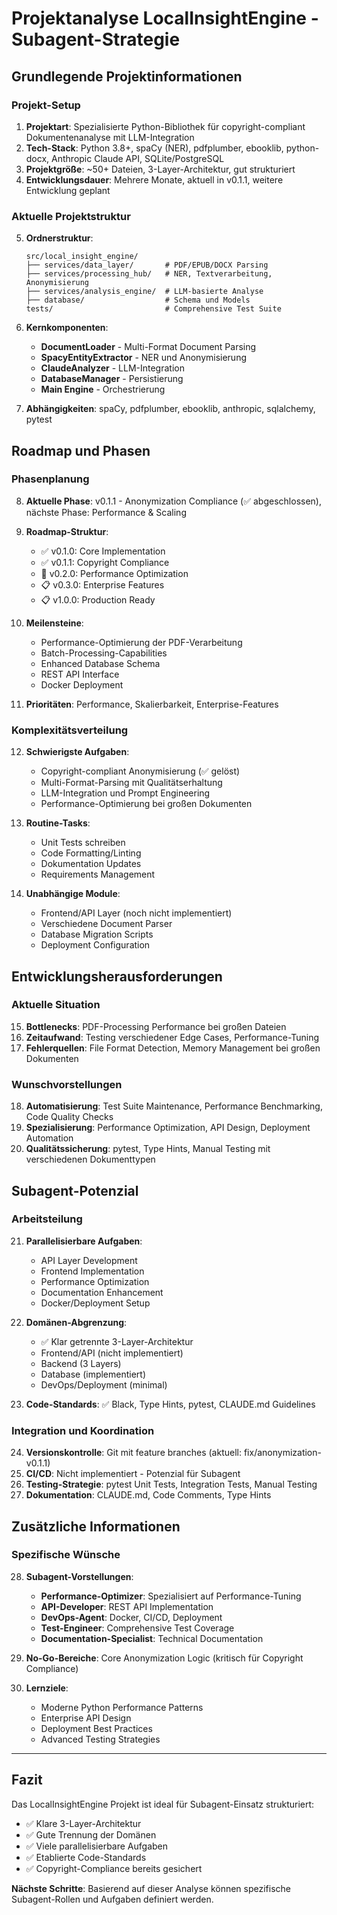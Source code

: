 # Projektanalyse LocalInsightEngine - Subagent-Strategie

## Grundlegende Projektinformationen

### Projekt-Setup
1. **Projektart**: Spezialisierte Python-Bibliothek für copyright-compliant Dokumentenanalyse mit LLM-Integration
2. **Tech-Stack**: Python 3.8+, spaCy (NER), pdfplumber, ebooklib, python-docx, Anthropic Claude API, SQLite/PostgreSQL
3. **Projektgröße**: ~50+ Dateien, 3-Layer-Architektur, gut strukturiert
4. **Entwicklungsdauer**: Mehrere Monate, aktuell in v0.1.1, weitere Entwicklung geplant

### Aktuelle Projektstruktur
5. **Ordnerstruktur**:
   ```
   src/local_insight_engine/
   ├── services/data_layer/       # PDF/EPUB/DOCX Parsing
   ├── services/processing_hub/   # NER, Textverarbeitung, Anonymisierung
   ├── services/analysis_engine/  # LLM-basierte Analyse
   ├── database/                  # Schema und Models
   tests/                         # Comprehensive Test Suite
   ```

6. **Kernkomponenten**:
   - **DocumentLoader** - Multi-Format Document Parsing
   - **SpacyEntityExtractor** - NER und Anonymisierung
   - **ClaudeAnalyzer** - LLM-Integration
   - **DatabaseManager** - Persistierung
   - **Main Engine** - Orchestrierung

7. **Abhängigkeiten**: spaCy, pdfplumber, ebooklib, anthropic, sqlalchemy, pytest

## Roadmap und Phasen

### Phasenplanung
8. **Aktuelle Phase**: v0.1.1 - Anonymization Compliance (✅ abgeschlossen), nächste Phase: Performance & Scaling

9. **Roadmap-Struktur**:
   - ✅ v0.1.0: Core Implementation
   - ✅ v0.1.1: Copyright Compliance
   - 🔄 v0.2.0: Performance Optimization
   - 📋 v0.3.0: Enterprise Features
   - 📋 v1.0.0: Production Ready

10. **Meilensteine**:
    - Performance-Optimierung der PDF-Verarbeitung
    - Batch-Processing-Capabilities
    - Enhanced Database Schema
    - REST API Interface
    - Docker Deployment

11. **Prioritäten**: Performance, Skalierbarkeit, Enterprise-Features

### Komplexitätsverteilung
12. **Schwierigste Aufgaben**:
    - Copyright-compliant Anonymisierung (✅ gelöst)
    - Multi-Format-Parsing mit Qualitätserhaltung
    - LLM-Integration und Prompt Engineering
    - Performance-Optimierung bei großen Dokumenten

13. **Routine-Tasks**:
    - Unit Tests schreiben
    - Code Formatting/Linting
    - Dokumentation Updates
    - Requirements Management

14. **Unabhängige Module**:
    - Frontend/API Layer (noch nicht implementiert)
    - Verschiedene Document Parser
    - Database Migration Scripts
    - Deployment Configuration

## Entwicklungsherausforderungen

### Aktuelle Situation
15. **Bottlenecks**: PDF-Processing Performance bei großen Dateien
16. **Zeitaufwand**: Testing verschiedener Edge Cases, Performance-Tuning
17. **Fehlerquellen**: File Format Detection, Memory Management bei großen Dokumenten

### Wunschvorstellungen
18. **Automatisierung**: Test Suite Maintenance, Performance Benchmarking, Code Quality Checks
19. **Spezialisierung**: Performance Optimization, API Design, Deployment Automation
20. **Qualitätssicherung**: pytest, Type Hints, Manual Testing mit verschiedenen Dokumenttypen

## Subagent-Potenzial

### Arbeitsteilung
21. **Parallelisierbare Aufgaben**:
    - API Layer Development
    - Frontend Implementation
    - Performance Optimization
    - Documentation Enhancement
    - Docker/Deployment Setup

22. **Domänen-Abgrenzung**:
    - ✅ Klar getrennte 3-Layer-Architektur
    - Frontend/API (nicht implementiert)
    - Backend (3 Layers)
    - Database (implementiert)
    - DevOps/Deployment (minimal)

23. **Code-Standards**: ✅ Black, Type Hints, pytest, CLAUDE.md Guidelines

### Integration und Koordination
24. **Versionskontrolle**: Git mit feature branches (aktuell: fix/anonymization-v0.1.1)
25. **CI/CD**: Nicht implementiert - Potenzial für Subagent
26. **Testing-Strategie**: pytest Unit Tests, Integration Tests, Manual Testing
27. **Dokumentation**: CLAUDE.md, Code Comments, Type Hints

## Zusätzliche Informationen

### Spezifische Wünsche
28. **Subagent-Vorstellungen**:
    - **Performance-Optimizer**: Spezialisiert auf Performance-Tuning
    - **API-Developer**: REST API Implementation
    - **DevOps-Agent**: Docker, CI/CD, Deployment
    - **Test-Engineer**: Comprehensive Test Coverage
    - **Documentation-Specialist**: Technical Documentation

29. **No-Go-Bereiche**: Core Anonymization Logic (kritisch für Copyright Compliance)

30. **Lernziele**:
    - Moderne Python Performance Patterns
    - Enterprise API Design
    - Deployment Best Practices
    - Advanced Testing Strategies

---

## Fazit

Das LocalInsightEngine Projekt ist ideal für Subagent-Einsatz strukturiert:
- ✅ Klare 3-Layer-Architektur
- ✅ Gute Trennung der Domänen
- ✅ Viele parallelisierbare Aufgaben
- ✅ Etablierte Code-Standards
- ✅ Copyright-Compliance bereits gesichert

**Nächste Schritte**: Basierend auf dieser Analyse können spezifische Subagent-Rollen und Aufgaben definiert werden.
